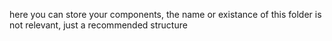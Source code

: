 here you can store your components, the name or existance of this folder is not relevant, just a recommended structure
